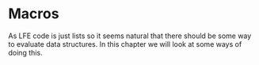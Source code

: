 # Macros

As LFE code is just lists so it seems natural that there should be some way to evaluate data structures. In this chapter we will look at some ways of doing this.
